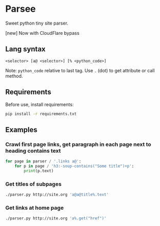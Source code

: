 # Parsee

Sweet python tiny site parser.

[new] Now with CloudFlare bypass

## Lang syntax

```config
<selector> [a@ <selector>] [% <python_code>]
```

Note: `python_code` relative to last tag. Use `.` (dot) to get attribute or call method.

## Requirements

Before use, install requirements:

```sh
pip install -r requirements.txt
```

## Examples

### Crawl first page links, get paragraph in each page next to heading contains text

```python
for page in parser / '.links a@':
    for p in page / 'h3:-soup-contains("Some title")+p':
        print(p.text)
```

### Get titles of subpages

```sh
./parser.py http://site.org 'a@a@title%.text'
```

### Get links at home page

```sh
./parser.py http://site.org 'a%.get("href")'
```
